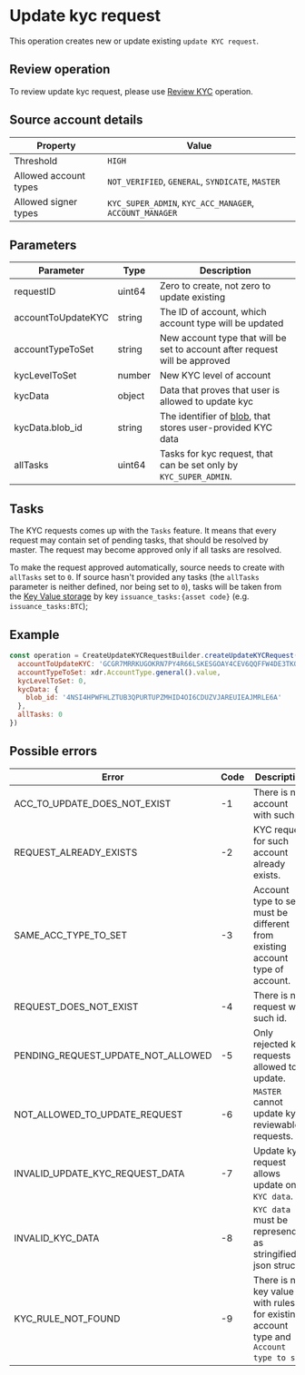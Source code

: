 # Update kyc request

This operation creates new or update existing `update KYC request`.

## Review operation

To review update kyc request, please use [Review KYC][3] operation.

## Source account details

| Property              | Value                                                   |
|-----------------------|---------------------------------------------------------|
| Threshold             | `HIGH`                                                  |
| Allowed account types | `NOT_VERIFIED`, `GENERAL`, `SYNDICATE`, `MASTER`        |
| Allowed signer types  | `KYC_SUPER_ADMIN`, `KYC_ACC_MANAGER`, `ACCOUNT_MANAGER` |

## Parameters

| Parameter            | Type   |       Description                                             |
|----------------------|--------|-----------------------------------------------------------------------------|
| requestID            | uint64 | Zero to create, not zero to update existing                                 |
| accountToUpdateKYC   | string | The ID of account, which account type will be updated                       |
| accountTypeToSet     | string | New account type that will be set to account after request will be approved |
| kycLevelToSet        | number | New KYC level of account
| kycData              | object | Data that proves that user is allowed to update kyc
| kycData.blob_id      | string | The identifier of [blob][1], that stores user-provided KYC data
| allTasks             | uint64 | Tasks for kyc request, that can be set only by `KYC_SUPER_ADMIN`.

## Tasks

The KYC requests comes up with the `Tasks` feature. It means that every 
request may contain set of pending tasks, that should be resolved by master.
The request may become approved only if all tasks are resolved. 

To make the request approved automatically, source needs to create with 
`allTasks` set to `0`. If source hasn't provided any tasks (the `allTasks` 
parameter is neither defined, nor being set to `0`), tasks will be taken
from the [Key Value storage][2] by key `issuance_tasks:{asset code}` 
(e.g. `issuance_tasks:BTC`);

## Example

```javascript
const operation = CreateUpdateKYCRequestBuilder.createUpdateKYCRequest({
  accountToUpdateKYC: 'GCGR7MRRKUGOKRN7PY4R66LSKESGOAY4CEV6QQFFW4DE3TKQZIXW4RXG',
  accountTypeToSet: xdr.AccountType.general().value,
  kycLevelToSet: 0,
  kycData: {
    blob_id: '4NSI4HPWFHLZTUB3QPURTUPZMHID4OI6CDUZVJAREUIEAJMRLE6A'
  },
  allTasks: 0
})
```

## Possible errors

| Error                              | Code | Description                                                                           |
|------------------------------------|------|---------------------------------------------------------------------------------------|
| ACC_TO_UPDATE_DOES_NOT_EXIST       |  -1  | There is no account with such id.                                                     |
| REQUEST_ALREADY_EXISTS             |  -2  | KYC request for such account already exists.                                          |
| SAME_ACC_TYPE_TO_SET               |  -3  | Account type to set must be different from existing account type of account.          |
| REQUEST_DOES_NOT_EXIST             |  -4  | There is no request with such id.                                                     |
| PENDING_REQUEST_UPDATE_NOT_ALLOWED |  -5  | Only rejected kyc requests allowed to update.                                         |
| NOT_ALLOWED_TO_UPDATE_REQUEST      |  -6  | `MASTER` cannot update kyc reviewable requests.                                       |
| INVALID_UPDATE_KYC_REQUEST_DATA    |  -7  | Update kyc request allows update only `KYC data`.                                     |
| INVALID_KYC_DATA                   |  -8  | `KYC data` must be represended as stringified json struct.                            |
| KYC_RULE_NOT_FOUND                 |  -9  | There is no key value with rules for existing account type and `Account type to set`. |

[1]: https://tokend.gitlab.io/docs/#blobs
[2]: https://tokend.gitlab.io/docs/#key-value-storage
[3]: /tech/operations/requests/review_kyc.md
